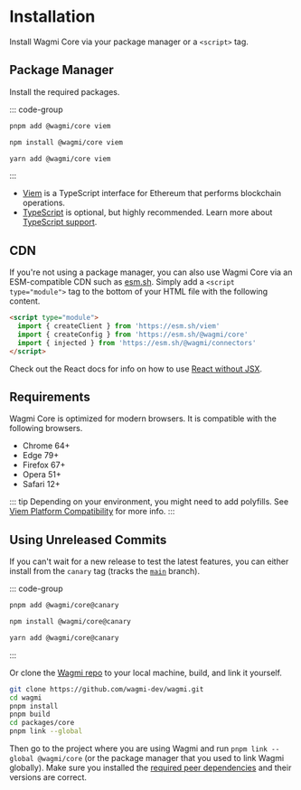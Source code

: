 # Installation

Install Wagmi Core via your package manager or a `<script>` tag.

## Package Manager

Install the required packages.

::: code-group
```bash [pnpm]
pnpm add @wagmi/core viem
```

```bash [npm]
npm install @wagmi/core viem
```

```bash [yarn]
yarn add @wagmi/core viem
```
:::

- [Viem](https://viem.sh) is a TypeScript interface for Ethereum that performs blockchain operations.
- [TypeScript](/react/typescript) is optional, but highly recommended. Learn more about [TypeScript support](/react/typescript).

## CDN

If you're not using a package manager, you can also use Wagmi Core via an ESM-compatible CDN such as [esm.sh](https://esm.sh). Simply add a `<script type="module">` tag to the bottom of your HTML file with the following content.

```html
<script type="module">
  import { createClient } from 'https://esm.sh/viem'
  import { createConfig } from 'https://esm.sh/@wagmi/core'
  import { injected } from 'https://esm.sh/@wagmi/connectors'
</script>
```

Check out the React docs for info on how to use [React without JSX](https://react.dev/reference/react/createElement#creating-an-element-without-jsx).

## Requirements

Wagmi Core is optimized for modern browsers. It is compatible with the following browsers.

- Chrome 64+
- Edge 79+
- Firefox 67+
- Opera 51+
- Safari 12+

::: tip
Depending on your environment, you might need to add polyfills. See [Viem Platform Compatibility](https://viem.sh/docs/compatibility.html) for more info.
:::

## Using Unreleased Commits

If you can't wait for a new release to test the latest features, you can either install from the `canary` tag (tracks the [`main`](https://github.com/wagmi-dev/wagmi/tree/main) branch).

::: code-group
```bash [pnpm]
pnpm add @wagmi/core@canary
```

```bash [npm]
npm install @wagmi/core@canary
```

```bash [yarn]
yarn add @wagmi/core@canary
```
:::

Or clone the [Wagmi repo](https://github.com/wagmi-dev/wagmi) to your local machine, build, and link it yourself.

```bash
git clone https://github.com/wagmi-dev/wagmi.git
cd wagmi
pnpm install
pnpm build
cd packages/core
pnpm link --global
```

Then go to the project where you are using Wagmi and run `pnpm link --global @wagmi/core` (or the package manager that you used to link Wagmi globally). Make sure you installed the [required peer dependencies](/core/getting-started#manual-installation) and their versions are correct.
